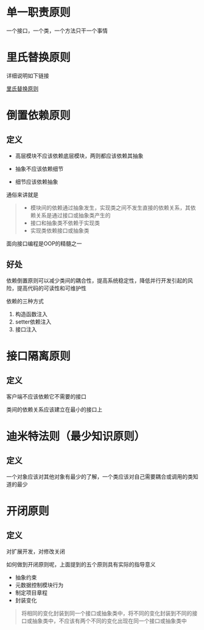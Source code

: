 # 单一职责原则
一个接口，一个类，一个方法只干一个事情

# 里氏替换原则
详细说明如下链接

[里氏替换原则](https://weinh.github.io/design_patterns/docs/lsp)
# 倒置依赖原则
## 定义
* 高层模块不应该依赖底层模块，两则都应该依赖其抽象

* 抽象不应该依赖细节

* 细节应该依赖抽象

通俗来讲就是
>* 模块间的依赖通过抽象发生，实现类之间不发生直接的依赖关系，其依赖关系是通过接口或抽象类产生的
>* 接口和抽象类不依赖于实现类
>* 实现类依赖接口或抽象类

面向接口编程是OOP的精髓之一

## 好处
依赖倒置原则可以减少类间的耦合性，提高系统稳定性，降低并行开发引起的风险，提高代码的可读性和可维护性

依赖的三种方式
1. 构造函数注入
2. setter依赖注入
3. 接口注入

# 接口隔离原则
## 定义
客户端不应该依赖它不需要的接口

类间的依赖关系应该建立在最小的接口上

# 迪米特法则（最少知识原则）
## 定义
一个对象应该对其他对象有最少的了解，一个类应该对自己需要耦合或调用的类知道的最少

# 开闭原则
## 定义
对扩展开发，对修改关闭

如何做到开闭原则呢，上面提到的五个原则具有实际的指导意义
* 抽象约束
* 元数据控制模块行为
* 制定项目章程
* 封装变化
>将相同的变化封装到同一个接口或抽象类中，将不同的变化封装到不同的接口或抽象类中，不应该有两个不同的变化出现在同一个接口或抽象类中